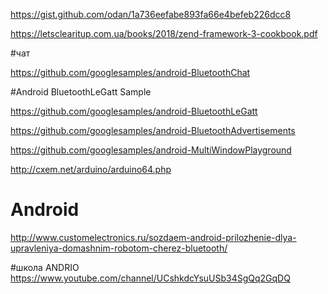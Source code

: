 https://gist.github.com/odan/1a736eefabe893fa66e4befeb226dcc8


https://letsclearitup.com.ua/books/2018/zend-framework-3-cookbook.pdf

#чат

https://github.com/googlesamples/android-BluetoothChat

#Android BluetoothLeGatt Sample

https://github.com/googlesamples/android-BluetoothLeGatt


https://github.com/googlesamples/android-BluetoothAdvertisements


https://github.com/googlesamples/android-MultiWindowPlayground


http://cxem.net/arduino/arduino64.php


# Android
http://www.customelectronics.ru/sozdaem-android-prilozhenie-dlya-upravleniya-domashnim-robotom-cherez-bluetooth/

#школа ANDRIO
https://www.youtube.com/channel/UCshkdcYsuUSb34SgQq2GqDQ
